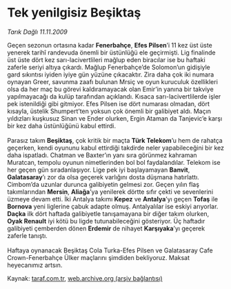 # Tek yenilgisiz Beşiktaş

*Tarık Dağlı 11.11.2009*

<div class="yazi">Geçen sezonun ortasına kadar <b>Fenerbahçe</b>, <b>Efes Pilsen</b>’i 11 kez üst üste yenerek tarihî randevuda önemli bir üstünlüğü ele geçirmişti. Lig finalinde üst üste dört kez sarı-lacivertlileri mağlup eden biracılar ise bu haftaki zaferle seriyi altıya çıkardı. Mağlup Fenerbahçe’de Solomon’un gidişiyle gard sıkıntısı iyiden iyiye gün yüzüne çıkacaktır. Zira daha çok iki numara oynayan Greer, savunma zaafı bulunan Mrsiç ve oyun kuruculuk özellikleri olsa da her maç bu görevi kaldıramayacak olan Emir’in yanına bir takviye yapılmayacağı da kulüp tarafından açıklandı. Kısaca sarı-lacivertlilerde işler pek istenildiği gibi gitmiyor. Efes Pilsen ise dört numarası olmadan, dört kısayla, üstelik Shumpert’ten yoksun çok önemli bir galibiyet aldı. Maçın yıldızları kuşkusuz Sinan ve Ender olurken, Ergin Ataman da Tanjevic’e karşı bir kez daha üstünlüğünü kabul ettirdi. <br/><br/>Parasız takım <b>Beşiktaş</b>, çok kritik bir maçta <b>Türk Telekom</b>’u hem de rahatça geçerken, kendi oyununu kabul ettirdiği takdirde neler yapabileceğini bir kez daha ispatladı. Chatman ve Baxter’ın yanı sıra görünmez kahraman Muratcan, tempolu oyunun nimetlerinden bol bol faydalandılar. Telekom ise her geçen gün sıradanlaşıyor. Lige pek iyi başlayamayan <b>Banvit</b>, <b>Galatasaray</b>’ı zor da olsa geçerek varlığını dosta düşmana hatırlattı. Cimbom’da uzunlar durunca galibiyetin gelmesi zor. Geçen yılın flaş takımlarından <b>Mersin</b>, <b>Aliağa</b>’ya yenilerek dörtte sıfır çekti ve sevenlerini üzmeye devam etti. İki Antalya takımı <b>Kepez</b> ve <b>Antalya</b>’yı geçen <b>Tofaş</b> ile <b>Bornova</b> yeni liglerine çabuk adapte olmuş. Antalyalılar ise eskiyi arıyorlar. <b>Daçka</b> ilk dört haftada galibiyetle tanışamayana bir diğer takım olurken, <b>Oyak Renault</b> iyi kötü bu ligde tutunabileceğini gösteriyor. Üç haftadır galibiyeti çemberden dönen <b>Erdemir</b> de nihayet <b>Karşıyaka</b>’yı geçerek zaferle tanıştı. <br/><br/>Haftaya oynanacak Beşiktaş Cola Turka-Efes Pilsen ve Galatasaray Cafe Crown-Fenerbahçe Ülker maçlarını şimdiden bekliyoruz. Maksat heyecanımız artsın.
              </div>

Kaynak: [taraf.com.tr](http://taraf.com.tr:80/makale/8436.htm), [web.archive.org (arşiv bağlantısı)](http://web.archive.org/web/20100313165906/http://taraf.com.tr:80/makale/8436.htm)
